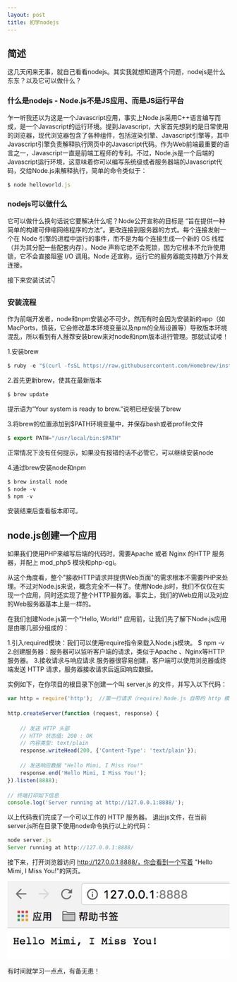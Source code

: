 ```yaml
---
layout: post 
title: 初学nodejs  
--- 
```


## 简述

 这几天闲来无事，就自己看看nodejs。其实我就想知道两个问题，nodejs是什么东东？以及它可以做什么？

### 什么是nodejs - Node.js不是JS应用、而是JS运行平台

 乍一听我还以为这是一个Javascript应用，事实上Node.js采用C++语言编写而成，是一个Javascript的运行环境。提到Javascript，大家首先想到的是日常使用的浏览器，现代浏览器包含了各种组件，包括渲染引擎、Javascript引擎等，其中Javascript引擎负责解释执行网页中的Javascript代码。作为Web前端最重要的语言之一，Javascript一直是前端工程师的专利。不过，Node.js是一个后端的Javascript运行环境，这意味着你可以编写系统级或者服务器端的Javascript代码，交给Node.js来解释执行，简单的命令类似于：

```javascript
$ node helloworld.js
```

### nodejs可以做什么

 它可以做什么换句话说它要解决什么呢？Node公开宣称的目标是 “旨在提供一种简单的构建可伸缩网络程序的方法”。更改连接到服务器的方式。每个连接发射一个在 Node 引擎的进程中运行的事件，而不是为每个连接生成一个新的 OS 线程（并为其分配一些配套内存）。Node 声称它绝不会死锁，因为它根本不允许使用锁，它不会直接阻塞 I/O 调用。Node 还宣称，运行它的服务器能支持数万个并发连接。

 接下来安装试试👇

### 安装流程

作为前端开发者，node和npm安装必不可少。然而有时会因为安装新的app（如MacPorts，慎装，它会修改基本环境变量以及npm的全局设置等）导致版本环境混乱，所以看到有人推荐安装brew来对node和npm版本进行管理。那就试试喽！

1.安装brew

```javascript
$ ruby -e "$(curl -fsSL https://raw.githubusercontent.com/Homebrew/install/master/install)"
```

2.首先更新brew，使其在最新版本

```javascript
$ brew update
```

提示语为“Your system is ready to brew.”说明已经安装了brew

3.将brew的位置添加到$PATH环境变量中，并保存bash或者profile文件

```javascript
$ export PATH="/usr/local/bin:$PATH"
```

正常情况下没有任何提示，如果没有报错的话不必管它，可以继续安装node

4.通过brew安装node和npm

```javascript
$ brew install node
$ node -v
$ npm -v
```
 安装结束后查看版本即可。

## node.js创建一个应用

如果我们使用PHP来编写后端的代码时，需要Apache 或者 Nginx 的HTTP 服务器，并配上 mod_php5 模块和php-cgi。

从这个角度看，整个"接收HTTP请求并提供Web页面"的需求根本不需要PHP来处理。不过对Node.js来说，概念完全不一样了。使用Node.js时，我们不仅仅在实现一个应用，同时还实现了整个HTTP服务器。事实上，我们的Web应用以及对应的Web服务器基本上是一样的。

在我们创建Node.js第一个"Hello, World!" 应用前，让我们先了解下Node.js应用是由哪几部分组成的：

1.引入required模块：我们可以使用require指令来载入Node.js模块。
$ npm -v
2.创建服务器：服务器可以监听客户端的请求，类似于Apache 、Nginx等HTTP服务器。
3.接收请求与响应请求 服务器很容易创建，客户端可以使用浏览器或终端发送 HTTP 请求，服务器接收请求后返回响应数据。

实例如下，在你项目的根目录下创建一个叫 server.js 的文件，并写入以下代码：

```javascript
var http = require('http');  //第一行请求（require）Node.js 自带的 http 模块，并且把它赋值给 http 变量。

http.createServer(function (request, response) {

	// 发送 HTTP 头部 
	// HTTP 状态值: 200 : OK
	// 内容类型: text/plain
	response.writeHead(200, {'Content-Type': 'text/plain'});

	// 发送响应数据 "Hello Mimi, I Miss You!"
	response.end('Hello Mimi, I Miss You!');
}).listen(8888);

// 终端打印如下信息
console.log('Server running at http://127.0.0.1:8888/');
```

以上代码我们完成了一个可以工作的 HTTP 服务器。
退出js文件，在当前server.js所在目录下使用node命令执行以上的代码：

```javascript
node server.js
Server running at http://127.0.0.1:8888/
```
接下来，打开浏览器访问 http://127.0.0.1:8888/，你会看到一个写着 "Hello Mimi, I Miss You!"的网页。

![incon server](/img/170217/server.jpeg)

有时间就学习一点点，有备无患！


